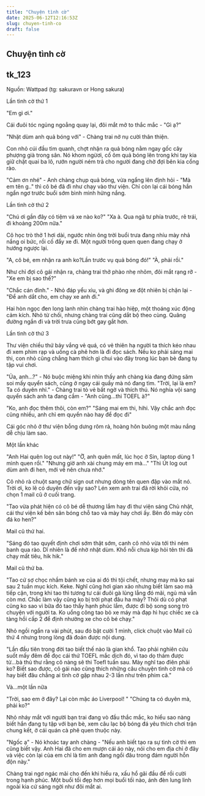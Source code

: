 ```yaml
---
title: "Chuyện tình cờ"
date: 2025-06-12T12:16:53Z
slug: chuyen-tinh-co
draft: false
---
```


## Chuyện tình cờ

## tk_123

Nguồn: Wattpad 
(tg: sakuravn or Hong sakura)

Lần tình cờ thứ 1

"Em gì ơi."

Cái đuôi tóc ngủng ngoẳng quay lại, đôi mắt mở to thắc mắc - "Gì ạ?"

"Nhặt dùm anh quả bóng với" - Chàng trai nở nụ cười thân thiện.

Con nhỏ cúi đầu tìm quanh, chợt nhận ra quả bóng nằm ngay gốc cây phượng già trong sân. Nó khom ngừơi, cố ôm quả bóng lên trong khi tay kia giữ chặt quai ba lô, rướn người ném trả cho người đang chờ đợi bên kia cổng rào.

"Cảm ơn nhé" - Anh chàng chụp quả bóng, vừa ngẩng lên định hỏi - "Mà em tên g.." thì cô bé đã đi như chạy vào thư viện. Chỉ còn lại cái bóng hắn ngẩn ngơ trước buổi sớm bình mình hửng nắng.

Lần tình cờ thứ 2

"Chú ơi gần đây có tiệm vá xe nào ko?"
"Xa à. Qua ngã tư phía trước, rẽ trái, đi khoảng 200m nữa."

Cô học trò thở 1 hơi dài, ngước nhìn ông trời buổi trưa đang nhíu mày nhả nắng oi bức, rồi cố đẩy xe đi. Một người trông quen quen đang chạy ở hướng ngược lại.

"A, cô bé, em nhận ra anh ko?Lần trước vụ quả bóng đó!"
"À, phải rồi."

Như chỉ đợi cô gái nhận ra, chàng trai thở phào nhẹ nhõm, đôi mắt rạng rỡ - "Xe em bị sao thế?"

"Chắc cán đinh." - Nhỏ đáp yểu xìu, và ghi đông xe đột nhiên bị chặn lại - "Để anh dắt cho, em chạy xe anh đi."

Hai hòn ngọc đen long lanh nhìn chàng trai hào hiệp, một thoáng xúc động cảm kích. Nhỏ từ chối, nhưng chàng trai cũng dắt bộ theo cùng. Quãng đường ngắn đi và trời trưa cũng bớt gay gắt hơn.

Lần tình cờ thứ 3

Thư viện chiều thứ bảy vắng vẻ quá, có vẻ thiên hạ người ta thích kéo nhau đi xem phim rạp và uống cà phê hơn là đi đọc sách. Nếu ko phải sáng mai thi, con nhỏ cũng chẳng ham thích gì chui vào đây trong lúc bạn bè đang tụ tập vui chơi.

"Ủa, anh...?" - Nó buộc miệng khi nhìn thấy anh chàng kia đang đứng săm soi mấy quyển sách, cũng ở ngay cái quầy mà nó đang tìm.
"Trời, lại là em? Ta có duyên nhỉ." - Chàng trai tỏ vẻ bất ngờ và thích thú. Nó nghía vội sang quyển sách anh ta đang cầm - "Anh cũng...thi TOEFL à?"

"Ko, anh đọc thêm thôi, còn em?"
"Sáng mai em thi, hihi. Vậy chắc anh đọc cũng nhiều, anh chỉ em quyển nào hay để đọc đi"

Cái góc nhỏ ở thư viện bỗng dưng rôm rả, hoàng hôn buông một màu nắng dễ chịu làm sao.

Một lần khác

"Anh Hai quên log out này!"
"Ờ, anh quên mất, lúc học ở Sin, laptop dùng 1 mình quen rồi."
"Nhưng giờ anh xài chung máy em mà..."
"Thì Út log out dùm anh đi hen, mới về nên chưa nhớ."

Cô nhỏ rà chuột sang chữ sign out nhưng dòng tên quen đập vào mắt nó. Trời ơi, ko lẽ có duyên đến vậy sao? Lén xem anh trai đã rời khỏi cửa, nó chọn 1 mail cũ ở cuối trang.

"Tao vừa phát hiện có cô bé dễ thương lắm hay đi thư viện sáng Chủ nhật, cái thư viện kế bên sân bóng chỗ tao và mày hay chơi ấy. Bên đó mày còn đá ko hen?"

Mail cũ thứ hai.

"Sáng đó tao quyết định chơi sớm thật sớm, canh cô nhỏ vừa tới thì ném banh qua rào. Dĩ nhiên là để nhờ nhặt dùm. Khổ nỗi chưa kịp hỏi tên thì đã chạy mất tiêu, hik hik."

Mail cũ thứ ba.

"Tao cứ sợ chọc nhầm bánh xe của ai đó thì tội chết, nhưng may mà ko sai sau 2 tuần mục kích. Keke. Nghĩ cũng hơi gian xảo nhưng biết làm sao mà tiếp cận, trong khi tao thì tương tư cái đuôi gà lủng lẳng đó mãi, ngủ mà vẫn còn mơ. Chắc làm vậy cũng ko bị trời phạt đâu ha mày? Thôi dù có phạt cũng ko sao vì bữa đó tao thấy hạnh phúc lắm, được đi bộ song song trò chuyện với người ta. Ko uổng công tao bỏ xe máy mà đạp hì hục chiếc xe cà tàng hồi cấp 2 để định nhường xe cho cô bé chạy."

Nhỏ ngồi ngẩn ra vài phút, sau đó bật cười 1 mình, click chuột vào Mail cũ thứ 4 nhưng trong lòng đã đoán được nội dung.

"Lần đầu tiên trong đời tao biết thế nào là gian khổ. Tao phải nghiên cứu suốt mấy đêm để đọc cái thứ TOEFL mắc dịch đó, vì tao dọ thám được từ...bà thủ thư rằng cô nàng sẽ thi Toefl tuần sau. Mày nghĩ tao điên phải ko? Biết sao được, cô gái nào cũng thích những câu chuyện tình cờ mà có hay biết đâu chẳng ai tình cờ gặp nhau 2-3 lần như trên phim cả."

Và...một lần nữa

"Trời, sao em ở đây? Lại còn mặc áo Liverpool! "
"Chúng ta có duyên mà, phải ko?"

Nhỏ nháy mắt với người bạn trai đang vò đầu thắc mắc, ko hiểu sao nàng biết hắn đang tụ tập với bạn bè, xem câu lạc bộ bóng đá yêu thích chơi trận chung kết, ở cái quán cà phê quen thuộc này.

"Ngốc ạ" - Nó khoác tay anh chàng - "Nếu anh biết tạo ra sự tình cờ thì em cũng biết vậy. Anh Hai đã cho em mượn cái áo này, nói cho em địa chỉ ở đây và việc còn lại của em chỉ là tìm anh đang ngồi đâu trong đám người hỗn độn này."

Chàng trai ngơ ngác mãi cho đến khi hiểu ra, xấu hổ gãi đầu để rồi cười trong hạnh phúc. Một buổi tối đẹp hơn mọi buổi tối nào, ánh đèn lung linh ngoài kia cứ sáng ngời như đôi mắt ai.